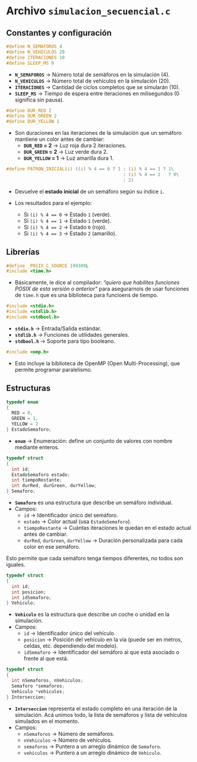 # Archivo `simulacion_secuencial.c`

## Constantes y configuración

```c
#define N_SEMAFOROS 4
#define N_VEHICULOS 20
#define ITERACIONES 10
#define SLEEP_MS 0
```

- **`N_SEMAFOROS`** -> Número total de semáforos en la simulación (4).
- **`N_VEHICULOS`** -> Número total de vehículos en la simulación (20).
- **`ITERACIONES`** -> Cantidad de ciclos completos que se simularán (10).
- **`SLEEP_MS`** -> Tiempo de espera entre iteraciones en milisegundos (0 significa sin pausa).

```c
#define DUR_RED 2
#define DUR_GREEN 2
#define DUR_YELLOW 1
```

- Son duraciones en las iteraciones de la simulación que un semáforo mantiene un color antes de cambiar:
  - **`DUR_RED` = 2** -> Luz roja dura 2 iteraciones.
  - **`DUR_GREEN` = 2** -> Luz verde dura 2.
  - **`DUR_YELLOW` = 1** -> Luz amarilla dura 1.

```c
#define PATRON_INICIAL(i) ((i) % 4 == 0 ? 1 : (i) % 4 == 1 ? 1\
                                            : (i) % 4 == 2   ? 0\
                                            : 2)
```

- Devuelve el **estado inicial** de un semáforo según su índice `i`.
- Los resultados para el ejemplo:

  - Si `(i) % 4 == 0` -> Estado `1` (verde).
  - Si `(i) % 4 == 1` -> Estado `1` (verde).
  - Si `(i) % 4 == 2` -> Estado `0` (rojo).
  - Si `(i) % 4 == 3` -> Estado `2` (amarillo).

## Librerías

```c
#define _POSIX_C_SOURCE 199309L
#include <time.h>
```

- Básicamente, le dice al compilador: *“quiero que habilites funciones POSIX de esta versión o anterior”* para asegurarnois de usar funciones de `time.h` que es una biblioteca para funcioens de tiempo.

```c
#include <stdio.h>
#include <stdlib.h>
#include <stdbool.h>
```

- **`stdio.h`** -> Entrada/Salida estándar.
- **`stdlib.h`** -> Funciones de utilidades generales.
- **`stdbool.h`** -> Soporte para tipo booleano.

```c
#include <omp.h>
```

- Esto incluye la biblioteca de OpenMP (Open Multi-Processing), que permite programar paralelismo.

## Estructuras

```c
typedef enum
{
  RED = 0,
  GREEN = 1,
  YELLOW = 2
} EstadoSemaforo;
```

- **`enum`** -> Enumeración: define un conjunto de valores con nombre mediante enteros.

```c
typedef struct
{
  int id;
  EstadoSemaforo estado;
  int tiempoRestante;
  int durRed, durGreen, durYellow;
} Semaforo;
```

- **`Semaforo`** es una estructura que describe un semáforo individual.
- Campos:
  - `id` -> Identificador único del semáforo.
  - `estado` -> Color actual (usa `EstadoSemaforo`).
  - `tiempoRestante` -> Cuántas iteraciones le quedan en el estado actual antes de cambiar.
  - `durRed`, `durGreen`, `durYellow` -> Duración personalizada para cada color en ese semáforo.

Esto permite que cada semáforo tenga tiempos diferentes, no todos son iguales.

```c
typedef struct
{
  int id;
  int posicion;
  int idSemaforo;
} Vehiculo;
```

- **`Vehiculo`** es la estructura que describe un coche o unidad en la simulación.
- Campos:
  - `id` -> Identificador único del vehículo.
  - `posicion` -> Posición del vehículo en la vía (puede ser en metros, celdas, etc. dependiendo del modelo).
  - `idSemaforo` -> Identificador del semáforo al que está asociado o frente al que está.

```c
typedef struct
{
  int nSemaforos, nVehiculos;
  Semaforo *semaforos;
  Vehiculo *vehiculos;
} Interseccion;
```

- **`Interseccion`** representa el estado completo en una iteración de la simulación. Acá unimos todo, la lista de semáforos y lista de vehículos simulados en el momento.
- Campos:
  - `nSemaforos` -> Número de semáforos.
  - `nVehiculos` -> Número de vehículos.
  - `semaforos` -> Puntero a un arreglo dinámico de `Semaforo`.
  - `vehiculos` -> Puntero a un arreglo dinámico de `Vehiculo`.
